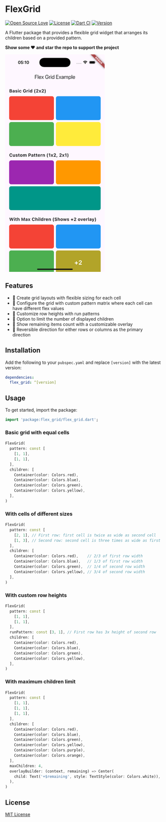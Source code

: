 # FlexGrid

[![Open Source Love](https://badges.frapsoft.com/os/v1/open-source.svg?v=102)](https://opensource.org/licenses/MIT)
[![License](https://img.shields.io/badge/license-MIT-blue.svg)](https://github.com/xsahil03x/widget_wave/blob/main/packages/flex_grid/LICENSE)
[![Dart CI](https://github.com/xsahil03x/widget_wave/workflows/widget_wave/badge.svg)](https://github.com/xsahil03x/widget_wave/actions)
[![Version](https://img.shields.io/pub/v/flex_grid.svg)](https://pub.dartlang.org/packages/flex_grid)

A Flutter package that provides a flexible grid widget that arranges its children based on a provided pattern.

**Show some ❤️ and star the repo to support the project**

<p>
  <img src="https://github.com/xsahil03x/widget_wave/blob/main/packages/flex_grid/assets/showcase.png?raw=true" alt="A showcase of FlexGrid" height="700"/>
</p>

## Features

- 🧩 Create grid layouts with flexible sizing for each cell
- 📐 Configure the grid with custom pattern matrix where each cell can have different flex values
- 📏 Customize row heights with run patterns
- 🔢 Option to limit the number of displayed children
- 💫 Show remaining items count with a customizable overlay
- 🔄 Reversible direction for either rows or columns as the primary direction

## Installation

Add the following to your `pubspec.yaml` and replace `[version]` with the latest version:

```yaml
dependencies:
  flex_grid: ^[version]
```

## Usage

To get started, import the package:

```dart
import 'package:flex_grid/flex_grid.dart';
```

### Basic grid with equal cells

```dart
FlexGrid(
  pattern: const [
    [1, 1],
    [1, 1],
  ],
  children: [
    Container(color: Colors.red),
    Container(color: Colors.blue),
    Container(color: Colors.green),
    Container(color: Colors.yellow),
  ],
)
```

### With cells of different sizes

```dart
FlexGrid(
  pattern: const [
    [2, 1], // First row: first cell is twice as wide as second cell
    [1, 3], // Second row: second cell is three times as wide as first cell
  ],
  children: [
    Container(color: Colors.red),    // 2/3 of first row width
    Container(color: Colors.blue),   // 1/3 of first row width
    Container(color: Colors.green),  // 1/4 of second row width
    Container(color: Colors.yellow), // 3/4 of second row width
  ],
)
```

### With custom row heights

```dart
FlexGrid(
  pattern: const [
    [1, 1],
    [1, 1],
  ],
  runPattern: const [3, 1], // First row has 3x height of second row
  children: [
    Container(color: Colors.red),
    Container(color: Colors.blue),
    Container(color: Colors.green),
    Container(color: Colors.yellow),
  ],
)
```

### With maximum children limit

```dart
FlexGrid(
  pattern: const [
    [1, 1],
    [1, 1],
    [1, 1],
  ],
  children: [
    Container(color: Colors.red),
    Container(color: Colors.blue),
    Container(color: Colors.green),
    Container(color: Colors.yellow),
    Container(color: Colors.purple),
    Container(color: Colors.orange),
  ],
  maxChildren: 4,
  overlayBuilder: (context, remaining) => Center(
    child: Text('+$remaining', style: TextStyle(color: Colors.white)),
  ),
)
```

## License

[MIT License](LICENSE)
